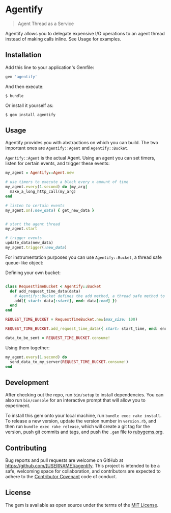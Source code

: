# Agentify

> Agent Thread as a Service

Agentify allows you to delegate expensive I/O operations to an agent thread instead of making calls inline. See Usage for examples.

## Installation

Add this line to your application's Gemfile:

```ruby
gem 'agentify'
```

And then execute:

    $ bundle

Or install it yourself as:

    $ gem install agentify

## Usage

Agentify provides you with abstractions on which you can build. The two important ones are `Agentify::Agent` and `Agentify::Bucket`.

`Agentify::Agent` is the actual Agent. Using an agent you can set timers, listen for certain events, and trigger these events:

```ruby
my_agent = Agentify::Agent.new

# use timers to execute a block every x amount of time
my_agent.every(1.second) do |my_arg|
  make_a_long_http_call(my_arg)
end

# listen to certain events
my_agent.on(:new_data) { get_new_data }


# start the agent thread
my_agent.start

# trigger events
update_data(new_data)
my_agent.trigger(:new_data)
```

For instrumentation purposes you can use `Agentify::Bucket`, a thread safe queue-like object:

Defining your own bucket:

```ruby

class RequestTimeBucket < Agentify::Bucket
  def add_request_time_data(data)
    # Agentify::Bucket defines the add method, a thread safe method to add data to the bucket
    add({ start: data[:start], end: data[:end] })
  end
end

REQUEST_TIME_BUCKET = RequestTimeBucket.new(max_size: 100)

REQUEST_TIME_BUCKET.add_request_time_data({ start: start_time, end: end_time })

data_to_be_sent = REQUEST_TIME_BUCKET.consume!
```

Using them together:

```ruby
my_agent.every(1.second) do
  send_data_to_my_server(REQUEST_TIME_BUCKET.consume!)
end
```

## Development

After checking out the repo, run `bin/setup` to install dependencies. You can also run `bin/console` for an interactive prompt that will allow you to experiment.

To install this gem onto your local machine, run `bundle exec rake install`. To release a new version, update the version number in `version.rb`, and then run `bundle exec rake release`, which will create a git tag for the version, push git commits and tags, and push the `.gem` file to [rubygems.org](https://rubygems.org).

## Contributing

Bug reports and pull requests are welcome on GitHub at https://github.com/[USERNAME]/agentify. This project is intended to be a safe, welcoming space for collaboration, and contributors are expected to adhere to the [Contributor Covenant](http://contributor-covenant.org) code of conduct.


## License

The gem is available as open source under the terms of the [MIT License](http://opensource.org/licenses/MIT).

